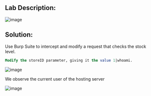 ## Lab Description:

![image](https://github.com/jayshah17/PortSwiggerLabs/assets/76842630/8683b426-1036-420a-86b9-e3b63f357ded)

## Solution:
Use Burp Suite to intercept and modify a request that checks the stock level. 
```sql
Modify the storeID parameter, giving it the value 1|whoami.
```
![image](https://github.com/jayshah17/PortSwiggerLabs/assets/76842630/24e72831-77a1-4130-b3c0-56b8e4d717ca)

We observe the current user of the hosting server

![image](https://github.com/jayshah17/PortSwiggerLabs/assets/76842630/47b761cf-5dd4-48a3-a52c-5a29bb5aa896)
